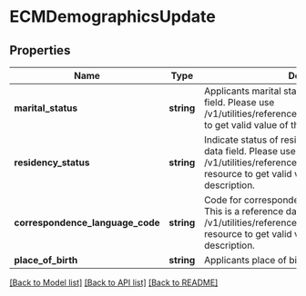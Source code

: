 # ECMDemographicsUpdate

## Properties
Name | Type | Description | Notes
------------ | ------------- | ------------- | -------------
**marital_status** | **string** | Applicants marital status. This is a reference data field. Please use /v1/utilities/referenceData/{maritalStatus} resource to get valid value of this field with description. | [optional] 
**residency_status** | **string** | Indicate status of residence. This is a reference data field. Please use /v1/utilities/referenceData/{residenceStatus} resource to get valid value of this field with description. | [optional] 
**correspondence_language_code** | **string** | Code for correspondence language of applicant. This is a reference data field. Please use /v1/utilities/referenceData/{spokenLanguageCode} resource to get valid value of this field with description. | [optional] 
**place_of_birth** | **string** | Applicants place of birth | [optional] 

[[Back to Model list]](../../README.md#documentation-for-models) [[Back to API list]](../../README.md#documentation-for-api-endpoints) [[Back to README]](../../README.md)


